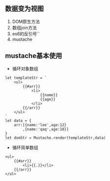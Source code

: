 ## 数据变为视图
1. DOM原生方法
2. 数组join方法 
3. es6的反引号``
4. mustache

## mustache基本使用
+ 循环对象数组
```
let templateStr = `
	<ul>
		{{#arr}}
			<li>
				{{name}}
				{{age}}
			</li>
		{{/arr}}
	</ul>
`
let data = {
	arr:[{name:'lee',age:12}
		,{name:'qaq',age:18}]
}
let domStr = Mustache.render(templateStr,data)
```
+ 循环简单数组
```
<ul>
	{{#arr}}
		<li>{{.}}</li>
	{{/arr}}
</ul>
```